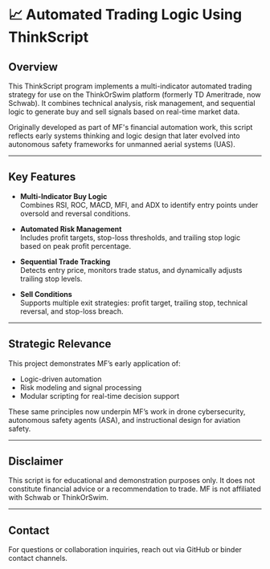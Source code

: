 # 📈 Automated Trading Logic Using ThinkScript

## Overview

This ThinkScript program implements a multi-indicator automated trading strategy for use on the ThinkOrSwim platform (formerly TD Ameritrade, now Schwab). It combines technical analysis, risk management, and sequential logic to generate buy and sell signals based on real-time market data.

Originally developed as part of MF's financial automation work, this script reflects early systems thinking and logic design that later evolved into autonomous safety frameworks for unmanned aerial systems (UAS).

---

## Key Features

- **Multi-Indicator Buy Logic**  
  Combines RSI, ROC, MACD, MFI, and ADX to identify entry points under oversold and reversal conditions.

- **Automated Risk Management**  
  Includes profit targets, stop-loss thresholds, and trailing stop logic based on peak profit percentage.

- **Sequential Trade Tracking**  
  Detects entry price, monitors trade status, and dynamically adjusts trailing stop levels.

- **Sell Conditions**  
  Supports multiple exit strategies: profit target, trailing stop, technical reversal, and stop-loss breach.

---

## Strategic Relevance

This project demonstrates MF’s early application of:
- Logic-driven automation  
- Risk modeling and signal processing  
- Modular scripting for real-time decision support

These same principles now underpin MF’s work in drone cybersecurity, autonomous safety agents (ASA), and instructional design for aviation safety.

---

## Disclaimer

This script is for educational and demonstration purposes only. It does not constitute financial advice or a recommendation to trade. MF is not affiliated with Schwab or ThinkOrSwim.

---

## Contact

For questions or collaboration inquiries, reach out via GitHub or binder contact channels.

